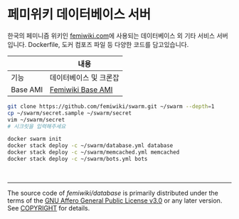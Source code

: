 페미위키 데이터베이스 서버
========
한국의 페미니즘 위키인 [femiwiki.com]에 사용되는 데이터베이스 외 기타 서비스 서버입니다.
Dockerfile, 도커 컴포즈 파일 등 다양한 코드를 담고있습니다.

|| 내용
:---|----
기능 | 데이터베이스 및 크론잡
Base AMI | [Femiwiki Base AMI](https://github.com/femiwiki/ami)

```sh
git clone https://github.com/femiwiki/swarm.git ~/swarm --depth=1
cp ~/swarm/secret.sample ~/swarm/secret
vim ~/swarm/secret
# 시크릿을 입력해주세요

docker swarm init
docker stack deploy -c ~/swarm/database.yml database
docker stack deploy -c ~/swarm/memcached.yml memcached
docker stack deploy -c ~/swarm/bots.yml bots
```

&nbsp;

--------

The source code of *femiwiki/database* is primarily distributed under the terms
of the [GNU Affero General Public License v3.0] or any later version. See
[COPYRIGHT] for details.

[femiwiki.com]: https://femiwiki.com
[GNU Affero General Public License v3.0]: LICENSE
[COPYRIGHT]: COPYRIGHT
